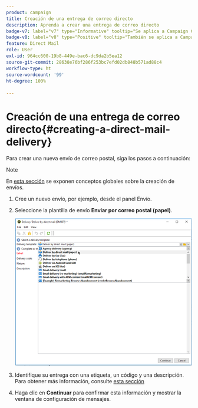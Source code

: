 ```yaml
---
product: campaign
title: Creación de una entrega de correo directo
description: Aprenda a crear una entrega de correo directo
badge-v7: label="v7" type="Informative" tooltip="Se aplica a Campaign Classic v7"
badge-v8: label="v8" type="Positive" tooltip="También se aplica a Campaign v8"
feature: Direct Mail
role: User
exl-id: 964cc600-19b8-449e-bac6-dc9da2b5ea12
source-git-commit: 28638e76bf286f253bc7efd02db848b571ad88c4
workflow-type: ht
source-wordcount: '99'
ht-degree: 100%

---
```


# Creación de una entrega de correo directo{#creating-a-direct-mail-delivery}

Para crear una nueva envío de correo postal, siga los pasos a continuación:

>[!NOTE]
>
>En [esta sección](steps-about-delivery-creation-steps.md) se exponen conceptos globales sobre la creación de envíos.

1. Cree un nuevo envío, por ejemplo, desde el panel Envío.
1. Seleccione la plantilla de envío **Enviar por correo postal (papel)**.

   ![](assets/direct_mail.png)

1. Identifique su entrega con una etiqueta, un código y una descripción. Para obtener más información, consulte [esta sección](steps-create-and-identify-the-delivery.md#identifying-the-delivery)
1. Haga clic en **Continuar** para confirmar esta información y mostrar la ventana de configuración de mensajes.
